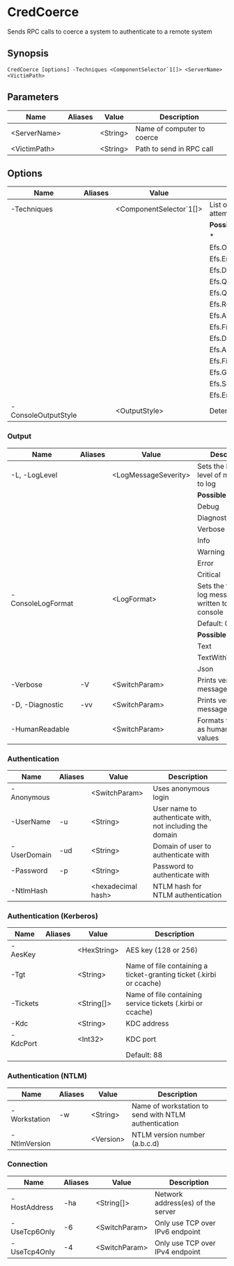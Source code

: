 # CredCoerce
  Sends RPC calls to coerce a system to authenticate to a remote system

## Synopsis
```
CredCoerce [options] -Techniques <ComponentSelector`1[]> <ServerName> <VictimPath>
```

## Parameters

|Name|Aliases|Value|Description|
|-|-|-|-|
|&lt;ServerName&gt;||&lt;String&gt;|Name of computer to coerce|
|&lt;VictimPath&gt;||&lt;String&gt;|Path to send in RPC call|


## Options


|Name|Aliases|Value|Description|
|-|-|-|-|
|    -Techniques||&lt;ComponentSelector`1[]&gt;|List of coercion techniques to attempt|
||||**Possible values:**|
||||  *|
||||  Efs.OpenFile|
||||  Efs.EncryptFile|
||||  Efs.DecryptFile|
||||  Efs.QueryUsersOnFile|
||||  Efs.QueryRecoveryAgents|
||||  Efs.RemoveUsersFromFile|
||||  Efs.AddUsersToFile|
||||  Efs.FileKeyInfo|
||||  Efs.DuplicateEncryptionInfoFile|
||||  Efs.AddUsersToFileEx|
||||  Efs.FileKeyInfoEx|
||||  Efs.GetEncryptedFileMetadata|
||||  Efs.SetEncryptedFileMetadata|
||||  Efs.EncryptFileExSrv|
|    -ConsoleOutputStyle||&lt;OutputStyle&gt;|Determines the output style|


### Output

|Name|Aliases|Value|Description|
|-|-|-|-|
|-L, -LogLevel||&lt;LogMessageSeverity&gt;|Sets the lowest level of messages to log|
||||**Possible values:**|
||||  Debug|
||||  Diagnostic|
||||  Verbose|
||||  Info|
||||  Warning|
||||  Error|
||||  Critical|
|    -ConsoleLogFormat||&lt;LogFormat&gt;|Sets the format of log messages written to the console|
||||  Default: 0|
||||**Possible values:**|
||||  Text|
||||  TextWithTimestamp|
||||  Json|
|    -Verbose|-V|&lt;SwitchParam&gt;|Prints verbose messages|
|-D, -Diagnostic|-vv|&lt;SwitchParam&gt;|Prints verbose messages|
|    -HumanReadable||&lt;SwitchParam&gt;|Formats file sizes as human-readable values|


### Authentication

|Name|Aliases|Value|Description|
|-|-|-|-|
|    -Anonymous||&lt;SwitchParam&gt;|Uses anonymous login|
|    -UserName|-u|&lt;String&gt;|User name to authenticate with, not including the domain|
|    -UserDomain|-ud|&lt;String&gt;|Domain of user to authenticate with|
|    -Password|-p|&lt;String&gt;|Password to authenticate with|
|    -NtlmHash||&lt;hexadecimal hash&gt;|NTLM hash for NTLM authentication|


### Authentication (Kerberos)

|Name|Aliases|Value|Description|
|-|-|-|-|
|    -AesKey||&lt;HexString&gt;|AES key (128 or 256)|
|    -Tgt||&lt;String&gt;|Name of file containing a ticket-granting ticket (.kirbi or ccache)|
|    -Tickets||&lt;String[]&gt;|Name of file containing service tickets (.kirbi or ccache)|
|    -Kdc||&lt;String&gt;|KDC address|
|    -KdcPort||&lt;Int32&gt;|KDC port|
||||  Default: 88|


### Authentication (NTLM)

|Name|Aliases|Value|Description|
|-|-|-|-|
|    -Workstation|-w|&lt;String&gt;|Name of workstation to send with NTLM authentication|
|    -NtlmVersion||&lt;Version&gt;|NTLM version number (a.b.c.d)|


### Connection

|Name|Aliases|Value|Description|
|-|-|-|-|
|    -HostAddress|-ha|&lt;String[]&gt;|Network address(es) of the server|
|    -UseTcp6Only|-6|&lt;SwitchParam&gt;|Only use TCP over IPv6 endpoint|
|    -UseTcp4Only|-4|&lt;SwitchParam&gt;|Only use TCP over IPv4 endpoint|

